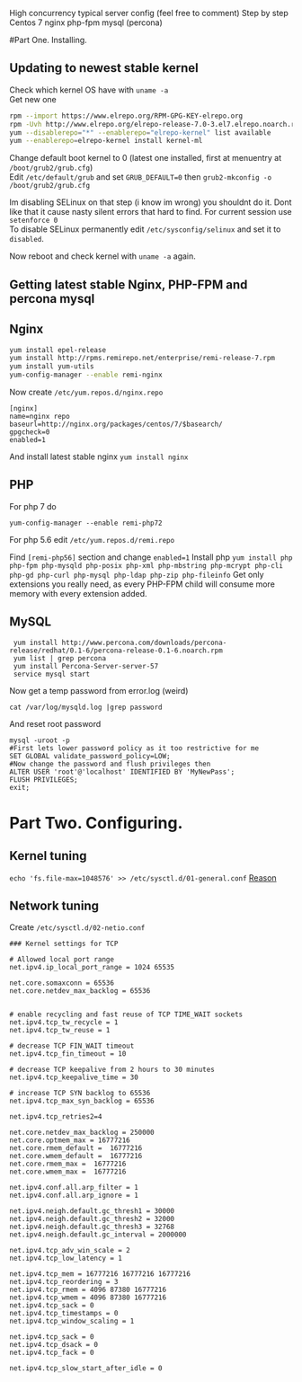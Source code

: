 High concurrency typical server config
(feel free to comment)
Step by step
Centos 7
nginx
php-fpm
mysql (percona)

#Part One. Installing.

Updating to newest stable kernel
--------------------------------
Check which kernel  OS have with `uname -a`\
Get new one
```bash
rpm --import https://www.elrepo.org/RPM-GPG-KEY-elrepo.org
rpm -Uvh http://www.elrepo.org/elrepo-release-7.0-3.el7.elrepo.noarch.rpm
yum --disablerepo="*" --enablerepo="elrepo-kernel" list available
yum --enablerepo=elrepo-kernel install kernel-ml
```
Change default boot kernel to 0 (latest one installed, first at menuentry at `/boot/grub2/grub.cfg`)\
Edit `/etc/default/grub` and set `GRUB_DEFAULT=0` then `grub2-mkconfig -o /boot/grub2/grub.cfg`

Im disabling SELinux on that step (i know im wrong) you shouldnt do it. Dont like that it cause nasty silent errors that hard to find.
For current session use `setenforce 0`\
To disable SELinux permanently edit `/etc/sysconfig/selinux` and set it to `disabled`. 

Now reboot and check kernel with `uname -a` again.

Getting latest stable Nginx, PHP-FPM and percona mysql
------------------------------------------------------
## Nginx
```sh
yum install epel-release
yum install http://rpms.remirepo.net/enterprise/remi-release-7.rpm
yum install yum-utils
yum-config-manager --enable remi-nginx
```
Now create `/etc/yum.repos.d/nginx.repo` 
```
[nginx]
name=nginx repo
baseurl=http://nginx.org/packages/centos/7/$basearch/
gpgcheck=0
enabled=1
```
And install latest stable nginx `yum install nginx`

## PHP
For php 7 do
```
yum-config-manager --enable remi-php72
```
For php 5.6 edit `/etc/yum.repos.d/remi.repo` 

Find `[remi-php56]` section and change `enabled=1`
Install php 
```yum install php php-fpm php-mysqld php-posix php-xml php-mbstring php-mcrypt php-cli php-gd php-curl php-mysql php-ldap php-zip php-fileinfo```
Get only extensions you really need, as every PHP-FPM child will consume more memory with every extension added.

## MySQL
```
 yum install http://www.percona.com/downloads/percona-release/redhat/0.1-6/percona-release-0.1-6.noarch.rpm
 yum list | grep percona
 yum install Percona-Server-server-57
 service mysql start

```
Now get a temp password from error.log (weird)
```
cat /var/log/mysqld.log |grep password
```
And reset root password
```mysql
mysql -uroot -p
#First lets lower password policy as it too restrictive for me 
SET GLOBAL validate_password_policy=LOW;
#Now change the password and flush privileges then
ALTER USER 'root'@'localhost' IDENTIFIED BY 'MyNewPass';
FLUSH PRIVILEGES;
exit;
```

# Part Two. Configuring.
## Kernel tuning
`echo 'fs.file-max=1048576' >> /etc/sysctl.d/01-general.conf`
[Reason](https://access.redhat.com/documentation/en-us/red_hat_enterprise_linux/5/html/tuning_and_optimizing_red_hat_enterprise_linux_for_oracle_9i_and_10g_databases/chap-oracle_9i_and_10g_tuning_guide-setting_file_handles)

## Network tuning
Create `/etc/sysctl.d/02-netio.conf`

```
### Kernel settings for TCP

# Allowed local port range
net.ipv4.ip_local_port_range = 1024 65535

net.core.somaxconn = 65536
net.core.netdev_max_backlog = 65536


# enable recycling and fast reuse of TCP TIME_WAIT sockets
net.ipv4.tcp_tw_recycle = 1
net.ipv4.tcp_tw_reuse = 1

# decrease TCP FIN_WAIT timeout
net.ipv4.tcp_fin_timeout = 10

# decrease TCP keepalive from 2 hours to 30 minutes
net.ipv4.tcp_keepalive_time = 30

# increase TCP SYN backlog to 65536
net.ipv4.tcp_max_syn_backlog = 65536

net.ipv4.tcp_retries2=4

net.core.netdev_max_backlog = 250000
net.core.optmem_max = 16777216
net.core.rmem_default =  16777216
net.core.wmem_default =  16777216
net.core.rmem_max =  16777216
net.core.wmem_max =  16777216

net.ipv4.conf.all.arp_filter = 1
net.ipv4.conf.all.arp_ignore = 1

net.ipv4.neigh.default.gc_thresh1 = 30000
net.ipv4.neigh.default.gc_thresh2 = 32000
net.ipv4.neigh.default.gc_thresh3 = 32768
net.ipv4.neigh.default.gc_interval = 2000000

net.ipv4.tcp_adv_win_scale = 2
net.ipv4.tcp_low_latency = 1

net.ipv4.tcp_mem = 16777216 16777216 16777216
net.ipv4.tcp_reordering = 3
net.ipv4.tcp_rmem = 4096 87380 16777216
net.ipv4.tcp_wmem = 4096 87380 16777216
net.ipv4.tcp_sack = 0
net.ipv4.tcp_timestamps = 0
net.ipv4.tcp_window_scaling = 1

net.ipv4.tcp_sack = 0
net.ipv4.tcp_dsack = 0
net.ipv4.tcp_fack = 0

net.ipv4.tcp_slow_start_after_idle = 0

```


